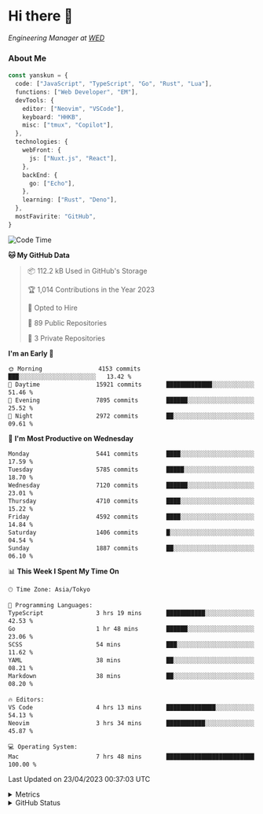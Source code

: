 # Hi there&nbsp;:wave:

<!-- ![Alt text](https://spotify-recently-played-readme.vercel.app/api?user=31kynbuubkiu3r4qh4hjuaglhfay) -->

_Engineering Manager at [WED](https://github.com/wedinc)_

### About Me

```ts
const yanskun = {
  code: ["JavaScript", "TypeScript", "Go", "Rust", "Lua"],
  functions: ["Web Developer", "EM"],
  devTools: {
    editor: ["Neovim", "VSCode"],
    keyboard: "HHKB",
    misc: ["tmux", "Copilot"],
  },
  technologies: {
    webFront: {
      js: ["Nuxt.js", "React"],
    },
    backEnd: {
      go: ["Echo"],
    },
    learning: ["Rust", "Deno"],
  },
  mostFavirite: "GitHub",
}
```

<!--START_SECTION:waka-->
![Code Time](http://img.shields.io/badge/Code%20Time-270%20hrs%2046%20mins-blue)

**🐱 My GitHub Data** 

> 📦 112.2 kB Used in GitHub's Storage 
 > 
> 🏆 1,014 Contributions in the Year 2023
 > 
> 💼 Opted to Hire
 > 
> 📜 89 Public Repositories 
 > 
> 🔑 3 Private Repositories 
 > 
**I'm an Early 🐤** 

```text
🌞 Morning                4153 commits        ███░░░░░░░░░░░░░░░░░░░░░░   13.42 % 
🌆 Daytime                15921 commits       █████████████░░░░░░░░░░░░   51.46 % 
🌃 Evening                7895 commits        ██████░░░░░░░░░░░░░░░░░░░   25.52 % 
🌙 Night                  2972 commits        ██░░░░░░░░░░░░░░░░░░░░░░░   09.61 % 
```
📅 **I'm Most Productive on Wednesday** 

```text
Monday                   5441 commits        ████░░░░░░░░░░░░░░░░░░░░░   17.59 % 
Tuesday                  5785 commits        █████░░░░░░░░░░░░░░░░░░░░   18.70 % 
Wednesday                7120 commits        ██████░░░░░░░░░░░░░░░░░░░   23.01 % 
Thursday                 4710 commits        ████░░░░░░░░░░░░░░░░░░░░░   15.22 % 
Friday                   4592 commits        ████░░░░░░░░░░░░░░░░░░░░░   14.84 % 
Saturday                 1406 commits        █░░░░░░░░░░░░░░░░░░░░░░░░   04.54 % 
Sunday                   1887 commits        ██░░░░░░░░░░░░░░░░░░░░░░░   06.10 % 
```


📊 **This Week I Spent My Time On** 

```text
🕑︎ Time Zone: Asia/Tokyo

💬 Programming Languages: 
TypeScript               3 hrs 19 mins       ███████████░░░░░░░░░░░░░░   42.53 % 
Go                       1 hr 48 mins        ██████░░░░░░░░░░░░░░░░░░░   23.06 % 
SCSS                     54 mins             ███░░░░░░░░░░░░░░░░░░░░░░   11.62 % 
YAML                     38 mins             ██░░░░░░░░░░░░░░░░░░░░░░░   08.21 % 
Markdown                 38 mins             ██░░░░░░░░░░░░░░░░░░░░░░░   08.20 % 

🔥 Editors: 
VS Code                  4 hrs 13 mins       ██████████████░░░░░░░░░░░   54.13 % 
Neovim                   3 hrs 34 mins       ███████████░░░░░░░░░░░░░░   45.87 % 

💻 Operating System: 
Mac                      7 hrs 48 mins       █████████████████████████   100.00 % 
```


 Last Updated on 23/04/2023 00:37:03 UTC
<!--END_SECTION:waka-->

<details>
  <summary>Metrics</summary>
  <img src="https://github.com/yanskun/yanskun/blob/main/github-metrics.svg" alt="Metrics">
</details>

<details>
  <summary>GitHub Status</summary>
  <picture>
    <source media="(prefers-color-scheme: dark)" srcset="https://raw.githubusercontent.com/yanskun/yanskun/master/profile-summary-card-output/nord_dark/0-profile-details.svg">
   <img src="https://raw.githubusercontent.com/yanskun/yanskun/master/profile-summary-card-output/default/0-profile-details.svg">
  </picture>
  <br>
  <picture>
    <source media="(prefers-color-scheme: dark)" srcset="https://raw.githubusercontent.com/yanskun/yanskun/master/profile-summary-card-output/nord_dark/1-repos-per-language.svg">
   <img src="https://raw.githubusercontent.com/yanskun/yanskun/master/profile-summary-card-output/default/1-repos-per-language.svg">
  </picture>
  <picture>
    <source media="(prefers-color-scheme: dark)" srcset="https://raw.githubusercontent.com/yanskun/yanskun/master/profile-summary-card-output/nord_dark/2-most-commit-language.svg">
   <img src="https://raw.githubusercontent.com/yanskun/yanskun/master/profile-summary-card-output/default/2-most-commit-language.svg">
  </picture>
  <br>
  <picture>
    <source media="(prefers-color-scheme: dark)" srcset="https://raw.githubusercontent.com/yanskun/yanskun/master/profile-summary-card-output/nord_dark/3-stats.svg">
   <img src="https://raw.githubusercontent.com/yanskun/yanskun/master/profile-summary-card-output/default/3-stats.svg">
  </picture>
  <picture>
    <source media="(prefers-color-scheme: dark)" srcset="https://raw.githubusercontent.com/yanskun/yanskun/master/profile-summary-card-output/nord_dark/4-productive-time.svg">
   <img src="https://raw.githubusercontent.com/yanskun/yanskun/master/profile-summary-card-output/default/4-productive-time.svg">
  </picture>
</details>
